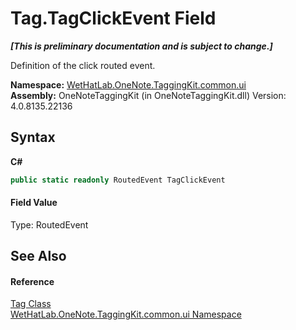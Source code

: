 # Tag.TagClickEvent Field
 _**\[This is preliminary documentation and is subject to change.\]**_

Definition of the click routed event.

**Namespace:**&nbsp;<a href="043a9407-ac38-b3ac-7348-a6090af495ad.md">WetHatLab.OneNote.TaggingKit.common.ui</a><br />**Assembly:**&nbsp;OneNoteTaggingKit (in OneNoteTaggingKit.dll) Version: 4.0.8135.22136

## Syntax

**C#**<br />
``` C#
public static readonly RoutedEvent TagClickEvent
```


#### Field Value
Type: RoutedEvent

## See Also


#### Reference
<a href="ccad44e0-dbf5-fa4d-f494-ab321df93f82.md">Tag Class</a><br /><a href="043a9407-ac38-b3ac-7348-a6090af495ad.md">WetHatLab.OneNote.TaggingKit.common.ui Namespace</a><br />